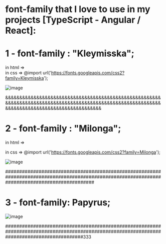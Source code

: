 # font-family that I love to use in my projects [TypeScript - Angular / React]: 


# 1 - font-family : "Kleymisska";

in html  =>  
              <link href="http://fonts.cdnfonts.com/css/kleymisska" rel="stylesheet">
in css =>
               @import url('https://fonts.googleapis.com/css2?family=Kleymisska');

![image](https://user-images.githubusercontent.com/42107725/190927785-201b191a-bac5-4704-80e7-76e4bb89369f.png)

&&&&&&&&&&&&&&&&&&&&&&&&&&&&&&&&&&&&&&&&&&&&&&&&&&&&&&&&&&&&&&&&&&&&&&&&&&&&&&&&&&&&&&&&&&&&&&&&&&&&&&&&&&&&&&&&&&&&&&&&&&&&&&&&&&&&&&&&&&&&&&&&


# 2 - font-family : "Milonga";

in html  =>   <link href="http://fonts.cdnfonts.com/css/Milonga" rel="stylesheet">

in css =>       @import url('https://fonts.googleapis.com/css2?family=Milonga');

![image](https://user-images.githubusercontent.com/42107725/190928052-fb8b32c9-4760-4acb-ae4f-b19f6445b82b.png)

################################################################################################################################################

# 3 -  font-family: Papyrus; 
![image](https://user-images.githubusercontent.com/42107725/190927702-8b3f484a-6f34-455a-9ead-a60ad6239b3e.png)

############################################################################################################################################333


